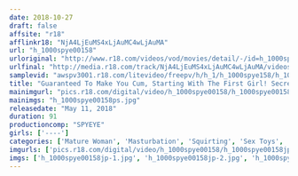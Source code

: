 ```yaml
---
date: 2018-10-27
draft: false
affsite: "r18"
afflinkr18: "NjA4LjEuMS4xLjAuMC4wLjAuMA"
url: "h_1000spye00158"
urloriginal: "http://www.r18.com/videos/vod/movies/detail/-/id=h_1000spye00158"
urlfinal: "http://media.r18.com/track/NjA4LjEuMS4xLjAuMC4wLjAuMA/videos/vod/movies/detail/-/id=h_1000spye00158"
samplevid: "awspv3001.r18.com/litevideo/freepv/h/h_1/h_1000spye158/h_1000spye158_dmb_w.mp4"
title: "Guaranteed To Make You Cum, Starting With The First Girl! Secret Masturbation The Moment Of Ejaculation"
mainimgurl: "pics.r18.com/digital/video/h_1000spye00158/h_1000spye00158ps.jpg"
mainimgs: "h_1000spye00158ps.jpg"
releasedate: "May 11, 2018"
duration: 91
productioncomp: "SPYEYE"
girls: ['----']
categories: ['Mature Woman', 'Masturbation', 'Squirting', 'Sex Toys', 'Compilation']
imgurls: ['pics.r18.com/digital/video/h_1000spye00158/h_1000spye00158jp-1.jpg', 'pics.r18.com/digital/video/h_1000spye00158/h_1000spye00158jp-2.jpg', 'pics.r18.com/digital/video/h_1000spye00158/h_1000spye00158jp-3.jpg', 'pics.r18.com/digital/video/h_1000spye00158/h_1000spye00158jp-4.jpg', 'pics.r18.com/digital/video/h_1000spye00158/h_1000spye00158jp-5.jpg', 'pics.r18.com/digital/video/h_1000spye00158/h_1000spye00158jp-6.jpg', 'pics.r18.com/digital/video/h_1000spye00158/h_1000spye00158jp-7.jpg', 'pics.r18.com/digital/video/h_1000spye00158/h_1000spye00158jp-8.jpg', 'pics.r18.com/digital/video/h_1000spye00158/h_1000spye00158jp-9.jpg', 'pics.r18.com/digital/video/h_1000spye00158/h_1000spye00158jp-10.jpg', 'pics.r18.com/digital/video/h_1000spye00158/h_1000spye00158jp-11.jpg', 'pics.r18.com/digital/video/h_1000spye00158/h_1000spye00158jp-12.jpg', 'pics.r18.com/digital/video/h_1000spye00158/h_1000spye00158jp-13.jpg', 'pics.r18.com/digital/video/h_1000spye00158/h_1000spye00158jp-14.jpg', 'pics.r18.com/digital/video/h_1000spye00158/h_1000spye00158jp-15.jpg', 'pics.r18.com/digital/video/h_1000spye00158/h_1000spye00158jp-16.jpg', 'pics.r18.com/digital/video/h_1000spye00158/h_1000spye00158jp-17.jpg', 'pics.r18.com/digital/video/h_1000spye00158/h_1000spye00158jp-18.jpg', 'pics.r18.com/digital/video/h_1000spye00158/h_1000spye00158jp-19.jpg', 'pics.r18.com/digital/video/h_1000spye00158/h_1000spye00158jp-20.jpg']
imgs: ['h_1000spye00158jp-1.jpg', 'h_1000spye00158jp-2.jpg', 'h_1000spye00158jp-3.jpg', 'h_1000spye00158jp-4.jpg', 'h_1000spye00158jp-5.jpg', 'h_1000spye00158jp-6.jpg', 'h_1000spye00158jp-7.jpg', 'h_1000spye00158jp-8.jpg', 'h_1000spye00158jp-9.jpg', 'h_1000spye00158jp-10.jpg', 'h_1000spye00158jp-11.jpg', 'h_1000spye00158jp-12.jpg', 'h_1000spye00158jp-13.jpg', 'h_1000spye00158jp-14.jpg', 'h_1000spye00158jp-15.jpg', 'h_1000spye00158jp-16.jpg', 'h_1000spye00158jp-17.jpg', 'h_1000spye00158jp-18.jpg', 'h_1000spye00158jp-19.jpg', 'h_1000spye00158jp-20.jpg']
---
```

